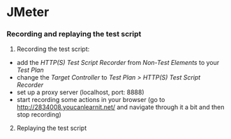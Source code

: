 # JMeter

### Recording and replaying the test script

1. Recording the test script:
- add the *HTTP(S) Test Script Recorder* from *Non-Test Elements* to your *Test Plan*
- change the *Target Controller* to *Test Plan > HTTP(S) Test Script Recorder*
- set up a proxy server (localhost, port: 8888)
- start recording some actions in your browser (go to http://2834008.youcanlearnit.net/ and navigate through it a bit and then stop recording)

2. Replaying the test script
